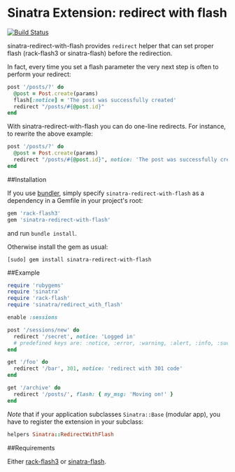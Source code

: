 # Sinatra Extension: redirect with flash

[![Build Status](https://semaphoreapp.com/api/v1/projects/73a347a9-574a-4bc0-804a-eb4211230ce6/235551/badge.png)](https://semaphoreapp.com/vast/sinatra-redirect-with-flash)

sinatra-redirect-with-flash provides `redirect` helper that can
set proper flash (rack-flash3 or sinatra-flash) before the redirection.

In fact, every time you set a flash parameter the very next step is often to
perform your redirect:

```ruby
post '/posts/?' do
  @post = Post.create(params)
  flash[:notice] = 'The post was successfully created'
  redirect "/posts/#{@post.id}"
end
```

With sinatra-redirect-with-flash you can do one-line redirects. For instance,
to rewrite the above example:

```ruby
post '/posts/?' do
  @post = Post.create(params)
  redirect "/posts/#{@post.id}", notice: 'The post was successfully created'
end
```


##Installation

If you use [bundler](http://gembundler.com/), simply specify
`sinatra-redirect-with-flash` as a dependency in a Gemfile
in your project's root:

```ruby
gem 'rack-flash3'
gem 'sinatra-redirect-with-flash'
```

and run `bundle install`.


Otherwise install the gem as usual:

    [sudo] gem install sinatra-redirect-with-flash



##Example

```ruby
require 'rubygems'
require 'sinatra'
require 'rack-flash'
require 'sinatra/redirect_with_flash'

enable :sessions

post '/sessions/new' do
  redirect '/secret', notice: 'Logged in'
  # predefined keys are: :notice, :error, :warning, :alert, :info, :success
end

get '/foo' do
  redirect '/bar', 301, notice: 'redirect with 301 code'
end

get '/archive' do
  redirect '/posts/', flash: { my_msg: 'Moving on!' }      
end
```

*Note* that if your application subclasses `Sinatra::Base` (modular app),
you have to register the extension in your subclass:

```ruby
helpers Sinatra::RedirectWithFlash
```


##Requirements

Either [rack-flash3](https://github.com/treeder/rack-flash) or
[sinatra-flash](https://github.com/SFEley/sinatra-flash).
